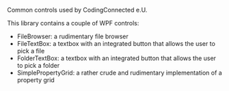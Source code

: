 Common controls used by CodingConnected e.U.

This library contains a couple of WPF controls:

- FileBrowser: a rudimentary file browser
- FileTextBox: a textbox with an integrated button that allows the user to pick a file
- FolderTextBox: a textbox with an integrated button that allows the user to pick a folder
- SimplePropertyGrid: a rather crude and rudimentary implementation of a property grid
